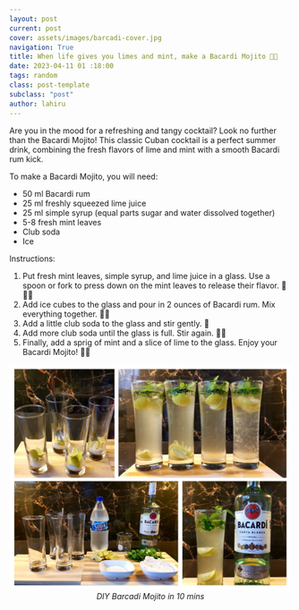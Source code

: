 ```yaml
---
layout: post
current: post
cover: assets/images/barcadi-cover.jpg
navigation: True
title: When life gives you limes and mint, make a Bacardi Mojito 🍃🍈
date: 2023-04-11 01 :18:00
tags: random
class: post-template
subclass: "post"
author: lahiru
---
```


Are you in the mood for a refreshing and tangy cocktail? Look no further than the Bacardi Mojito! This classic Cuban cocktail is a perfect summer drink, combining the fresh flavors of lime and mint with a smooth Bacardi rum kick.

To make a Bacardi Mojito, you will need:

* 50 ml Bacardi rum
* 25 ml freshly squeezed lime juice
* 25 ml simple syrup (equal parts sugar and water dissolved together)
* 5-8 fresh mint leaves
* Club soda
* Ice

Instructions:

1. Put fresh mint leaves, simple syrup, and lime juice in a glass. Use a spoon or fork to press down on the mint leaves to release their flavor. 🍃🍬🍈
2. Add ice cubes to the glass and pour in 2 ounces of Bacardi rum. Mix everything together. 🧊🥃
3. Add a little club soda to the glass and stir gently. 🥤
4. Add more club soda until the glass is full. Stir again. 🌊🥤
5. Finally, add a sprig of mint and a slice of lime to the glass. Enjoy your Bacardi Mojito! 🌿🍋

<p align="center">
  <img alt="Delft Island Fort" src="assets/images/barcadi-diy.jpg">
    <em>DIY Barcadi Mojito in 10 mins</em>
</p>


